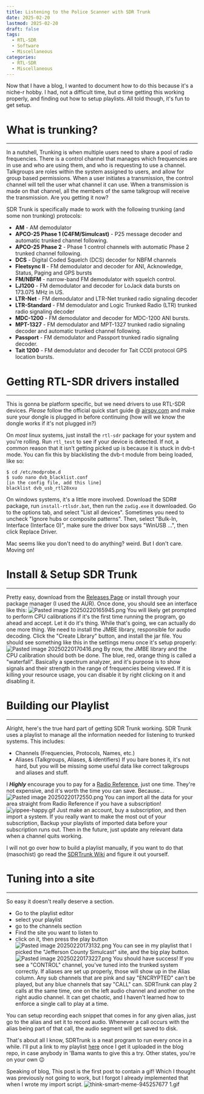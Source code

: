 ```yaml
---
title: Listening to the Police Scanner with SDR Trunk
date: 2025-02-20
lastmod: 2025-02-20
draft: false
tags:
  - RTL-SDR
  - Software
  - Miscellaneous
categories:
  - RTL-SDR
  - Miscellaneous
---
```

Now that I have a blog, I wanted to document how to do this because it's a niche-r hobby. I had, not a difficult time, but *a* time getting this working properly, and finding out how to setup playlists. All told though, it's fun to get setup.
# What is trunking?
***
In a nutshell, Trunking is when multiple users need to share a pool of radio frequencies. There is a control channel that manages which frequencies are in use and who are using them, and who is requesting to use a channel. Talkgroups are roles within the system assigned to users, and allow for group based permissions. When a user initiates a transmission, the control channel will tell the user what channel it can use. When a transmission is made on that channel, all the members of the same talkgroup will receive the transmission. Are you getting it now?

SDR Trunk is specifically made to work with the following trunking (and some non trunking) protocols:
- **AM** - AM demodulator
- **APCO-25 Phase 1 (C4FM/Simulcast)** - P25 message decoder and automatic trunked channel following.
- **APCO-25 Phase 2** - Phase 1 control channels with automatic Phase 2 trunked channel following.
- **DCS** - Digital Coded Squelch (DCS) decoder for NBFM channels
- **Fleetsync II** - FM demodulator and decoder for ANI, Acknowledge, Status, Paging and GPS bursts
- **FM/NBFM** - narrow-band FM demodulator with squelch control.
- **LJ1200** - FM demodulator and decoder for LoJack data bursts on 173.075 MHz in US.
- **LTR-Net** - FM demodulator and LTR-Net trunked radio signaling decoder
- **LTR-Standard** - FM demodulator and Logic Trunked Radio (LTR) trunked radio signaling decoder
- **MDC-1200** - FM demodulator and decoder for MDC-1200 ANI bursts.
- **MPT-1327** - FM demodulator and MPT-1327 trunked radio signaling decoder and automatic trunked channel following.
- **Passport** - FM demodulator and Passport trunked radio signaling decoder.
- **Tait 1200** - FM demodulator and decoder for Tait CCDI protocol GPS location bursts.

# Getting RTL-SDR drivers installed
***
This is gonna be platform specific, but we need drivers to use RTL-SDR devices. *Please* follow the official quick start guide @ [airspy.com](https://www.rtl-sdr.com/tag/install-guide/) and make sure your dongle is plugged in before continuing (how will we know the dongle works if it's not plugged in?)

On *most* linux systems, just install the `rtl-sdr` package for your system and you're rolling. Run `rtl_test` to see if your device is detected. If not, a common reason that it isn't getting picked up is because it is stuck in dvb-t mode. You can fix this by blacklisting the dvb-t module from being loaded, like so:
```shell
$ cd /etc/modprobe.d
$ sudo nano dvb_blacklist.conf
[in the config file, add this line]
blacklist dvb_usb_rtl28xxu
```

On windows systems, it's a little more involved. Download the SDR# package, run `install-rtlsdr.bat`, then run the `zadig.exe` it downloaded. Go to the options tab, and select "List all devices". Sometimes you need to uncheck "Ignore hubs or composite patterns". Then, select "Bulk-In, Interface (Interface 0)", make sure the driver box says "WinUSB ...", then click Replace Driver.

Mac seems like you don't need to do anything? weird. But I don't care. Moving on!

# Install & Setup SDR Trunk
***
Pretty easy, download from the [Releases Page](https://github.com/DSheirer/sdrtrunk/releases/latest) or install through your package manager (I used the AUR). Once done, you should see an interface like this:
![Pasted image 20250220165945.png](/attachments/Pasted%20image%2020250220165945.png)
You will likely get prompted to perform CPU calibrations if it's the first time running the program, go ahead and accept. Let it do it's thing.
While that's going, we can actually do one more thing. We need to install the JMBE library, responsible for audio decoding. Click the "Create Library" button, and install the jar file. You should see something like this in the settings menu once it's setup properly:
![Pasted image 20250220170416.png](/attachments/Pasted%20image%2020250220170416.png)
By now, the JMBE library and the CPU calibration should both be done. The blue, red, orange thing is called a "waterfall". Basically a spectrum analyzer, and it's purpose is to show signals and their strength in the range of frequencies being viewed. If it is killing your resource usage, you can disable it by right clicking on it and disabling it.

# Building our Playlist
***
Alright, here's the true hard part of getting SDR Trunk working. SDR Trunk uses a playlist to manage all the information needed for listening to trunked systems. This includes:
- Channels (Frequencies, Protocols, Names, etc.)
- Aliases (Talkgroups, Aliases, & identifiers)
If you bare bones it, it's not hard, but you will be missing some useful data like correct talkgroups and aliases and stuff. 

I ***Highly*** encourage you to pay for a [Radio Reference](https://www.radioreference.com/), just one time. They're not expensive, and it's worth the time you can save. Because...
![Pasted image 20250220172550.png](/attachments/Pasted%20image%2020250220172550.png)
You can import all the data for your area straight from Radio Reference if you have a subscription!
![yippee-happy.gif](/attachments/yippee-happy.gif)
Just make an account, buy a subscription, and then import a system. If you really want to make the most out of your subscription, Backup your playlists of imported data before your subscription runs out. Then in the future, just update any relevant data when a channel quits working.

I will not go over how to build a playlist manually, if you want to do that (masochist) go read the [SDRTrunk Wiki](https://github.com/DSheirer/sdrtrunk/wiki) and figure it out yourself.

# Tuning into a site
***
So easy it doesn't really deserve a section.
- Go to the playlist editor
- select your playlist
- go to the channels section
- Find the site you want to listen to
- click on it, then press the play button
![Pasted image 20250220173132.png](/attachments/Pasted%20image%2020250220173132.png)
You can see in my playlist that I picked the "Jefferson County Simulcast" site, and the big play button. 
![Pasted image 20250220173227.png](/attachments/Pasted%20image%2020250220173227.png)
You should have success! If you see a "CONTROL" channel, you've tuned into the trunked system correctly. If aliases are set up properly, those will show up in the Alias column. 
Any sub channels that are pink and say "ENCRYPTED" can't be played, but any blue channels that say "CALL" can. SDRTrunk can play 2 calls at the same time, one on the left audio channel and another on the right audio channel. It can get chaotic, and I haven't learned how to enforce a single call to play at a time.

You can setup recording each snippet that comes in for any given alias, just go to the alias and set it to record audio. Whenever a call occurs with the alias being part of that call, the audio segment will get saved to disk.

That's about all I know, SDRTrunk is a neat program to run every once in a while. I'll put a link to my playlist [here](https://github.com/bigdale123/bigdale123.github.io/blob/main/files/Jeff_Co_APRS_Radio_Reference.xml) once I get it uploaded in the blog repo, in case anybody in 'Bama wants to give this a try. Other states, you're on your own 😉

Speaking of blog, This post is the first post to contain a gif! Which I thought was previously not going to work, but I forgot I already implemented that when I wrote my import script.
![think-smart-meme-945257677 1.gif](/attachments/think-smart-meme-945257677%201.gif)
